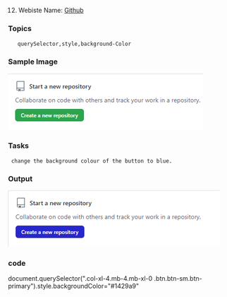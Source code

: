 12. Webiste Name: [Github](https://github.com/)

### Topics

       querySelector,style,background-Color

### Sample Image

![Sample One](./Pic22.png)

### Tasks

     change the background colour of the button to blue.

### Output

![Output](./Pic23.png)

### code

document.querySelector(".col-xl-4.mb-4.mb-xl-0  .btn.btn-sm.btn-primary").style.backgroundColor="#1429a9" 